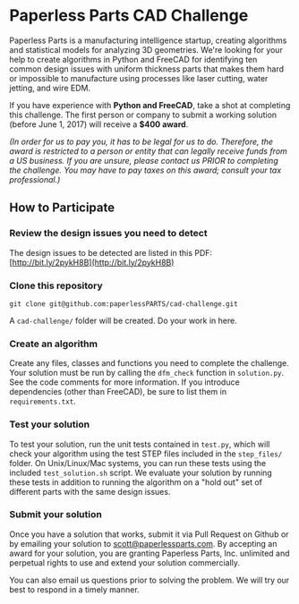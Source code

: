 Paperless Parts CAD Challenge
=============================

Paperless Parts is a manufacturing intelligence startup, creating algorithms and statistical models for analyzing 3D geometries. We're looking for your help to create algorithms in Python and FreeCAD for identifying ten common design issues with uniform thickness parts that makes them hard or impossible to manufacture using processes like laser cutting, water jetting, and wire EDM.

If you have experience with **Python and FreeCAD**, take a shot at completing this challenge. The first person or company to submit a working solution (before June 1, 2017) will receive a **$400 award**. 

*(In order for us to pay you, it has to be legal for us to do. Therefore, the award is restricted to a person or entity that can legally receive funds from a US business. If you are unsure, please contact us PRIOR to completing the challenge. You may have to pay taxes on this award; consult your tax professional.)*

How to Participate
------------------

### Review the design issues you need to detect

The design issues to be detected are listed in this PDF: [http://bit.ly/2pykH8B](http://bit.ly/2pykH8B)

### Clone this repository

`git clone git@github.com:paperlessPARTS/cad-challenge.git`

A `cad-challenge/` folder will be created. Do your work in here.

### Create an algorithm

Create any files, classes and functions you need to complete the challenge. Your solution must be run by calling the `dfm_check` function in `solution.py`. See the code comments for more information. If you introduce dependencies (other than FreeCAD), be sure to list them in `requirements.txt`. 

### Test your solution

To test your solution, run the unit tests contained in `test.py`, which will check your algorithm using the test STEP files included in the `step_files/` folder. On Unix/Linux/Mac systems, you can run these tests using the included `test_solution.sh` script. We evaluate your solution by running these tests in addition to running the algorithm on a "hold out" set of different parts with the same design issues.

### Submit your solution

Once you have a solution that works, submit it via Pull Request on Github or by emailing your solution to scott@paperlessparts.com. By accepting an award for your solution, you are granting Paperless Parts, Inc. unlimited and perpetual rights to use and extend your solution commercially.

You can also email us questions prior to solving the problem. We will try our best to respond in a timely manner.